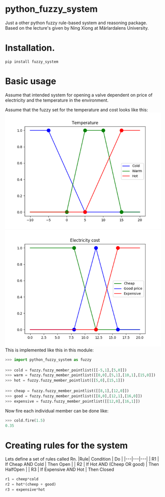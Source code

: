 # python_fuzzy_system
Just a other python fuzzy rule-based system and reasoning package.
Based on the lecture's given by Ning Xiong at Märlardalens University.


# Installation.
```
pip install fuzzy_system

```
# Basic usage
Assume that intended system for opening a valve dependent on price of electricity and the temperature in the environment.

Assume that the fuzzy set for the temperature and cost looks like this:
![Temperature](images/temperature.png)
![Electricity cost](images/electrisity_cost.png)
This is implemented like this in this module:
``` python
>>> import python_fuzzy_system as fuzzy

>>> cold = fuzzy.fuzzy_member_pointlist([[-5,1],[5,0]])
>>> warm = fuzzy.fuzzy_member_pointlist([[0,0],[5,1],[10,1],[15,0]])
>>> hot = fuzzy.fuzzy_member_pointlist([[5,0],[15,1]])

>>> cheap = fuzzy.fuzzy_member_pointlist([[8,1],[12,0]])
>>> good = fuzzy.fuzzy_member_pointlist([[8,0],[12,1],[16,0]])
>>> expensive = fuzzy.fuzzy_member_pointlist([[12,0],[16,1]])
```
Now fire each individual member can be done like:
``` python
>>> cold.fire(1.5)
0.35
```

# Creating rules for the system
Lets define a set of rules called Rn.
|Rule| Condition | Do |
|---|---|---|
| R1 | If Cheap AND Cold | Then Open |
| R2 | If Hot AND (Cheep OR good) | Then HalfOpen |
| R3 | If Expensive AND Hot | Then Closed


``` Python
r1 = cheep*cold
r2 = hot*(cheep + good)
r3 = expensive*hot
```


